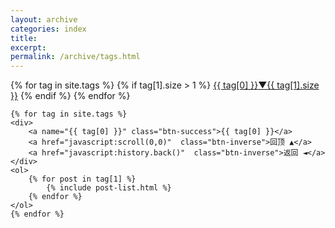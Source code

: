 ```yaml
---
layout: archive
categories: index
title: 
excerpt: 
permalink: /archive/tags.html
---
```


<div class="tiles">
    <div>
    {% for tag in site.tags %} 
        {% if tag[1].size > 1 %}
            <a href="#{{ tag[0] }}" class="btn-success"> {{ tag[0] }}▼{{ tag[1].size }}</a> 
        {% endif %}
    {% endfor %}
    </div>

    {% for tag in site.tags %} 
    <div>
        <a name="{{ tag[0] }}" class="btn-success">{{ tag[0] }}</a>
        <a href="javascript:scroll(0,0)"  class="btn-inverse">回顶 ▲</a>
        <a href="javascript:history.back()"  class="btn-inverse">返回 ◄</a>
    </div>
    <ol>
        {% for post in tag[1] %} 
            {% include post-list.html %}
        {% endfor %}
    </ol>
    {% endfor %}
    
</div>

